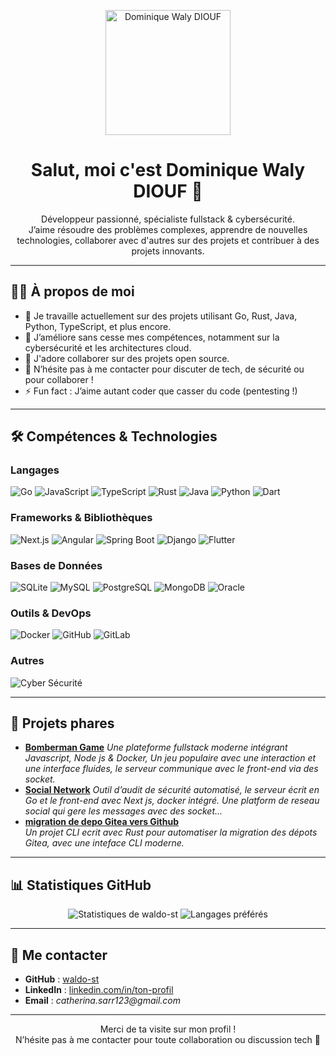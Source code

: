 <!--
💼 Profil GitHub professionnel par waldo-st
Tu peux personnaliser chaque section !
-->
<p align="center">
  <img src="https://avatars.githubusercontent.com/u/77414585?v=4" width="200" alt="Dominique Waly DIOUF"/>
</p>

<h1 align="center">Salut, moi c'est Dominique Waly DIOUF 👋</h1>
<p align="center">
Développeur passionné, spécialiste fullstack & cybersécurité.<br>
J’aime résoudre des problèmes complexes, apprendre de nouvelles technologies, collaborer avec d'autres sur des projets et contribuer à des projets innovants.
</p>

---

## 🧑‍💻 À propos de moi

- 🔭 Je travaille actuellement sur des projets utilisant Go, Rust, Java, Python, TypeScript, et plus encore.
- 🌱 J’améliore sans cesse mes compétences, notamment sur la cybersécurité et les architectures cloud.
- 🤝 J'adore collaborer sur des projets open source.
- 💬 N’hésite pas à me contacter pour discuter de tech, de sécurité ou pour collaborer !
- ⚡ Fun fact : J’aime autant coder que casser du code (pentesting !)

---

## 🛠️ Compétences & Technologies

### Langages
![Go](https://img.shields.io/badge/-Golang-%2300ADD8?logo=go&logoColor=white)
![JavaScript](https://img.shields.io/badge/-JavaScript-%23F7DF1E?logo=javascript&logoColor=black)
![TypeScript](https://img.shields.io/badge/-TypeScript-%233178C6?logo=typescript&logoColor=white)
![Rust](https://img.shields.io/badge/-Rust-%23000000?logo=rust&logoColor=white)
![Java](https://img.shields.io/badge/-Java-%23ED8B00?logo=java&logoColor=white)
![Python](https://img.shields.io/badge/-Python-%233776AB?logo=python&logoColor=white)
![Dart](https://img.shields.io/badge/-Dart-%230175C2?logo=dart&logoColor=white)

### Frameworks & Bibliothèques
![Next.js](https://img.shields.io/badge/-Next.js-%23000000?logo=nextdotjs&logoColor=white)
![Angular](https://img.shields.io/badge/-Angular-%23DD0031?logo=angular&logoColor=white)
![Spring Boot](https://img.shields.io/badge/-Spring_Boot-%236DB33F?logo=spring-boot&logoColor=white)
![Django](https://img.shields.io/badge/-Django-%23092E20?logo=django&logoColor=white)
![Flutter](https://img.shields.io/badge/-Flutter-%2302569B?logo=flutter&logoColor=white)

### Bases de Données
![SQLite](https://img.shields.io/badge/-SQLite-%23003B57?logo=sqlite&logoColor=white)
![MySQL](https://img.shields.io/badge/-MySQL-%234479A1?logo=mysql&logoColor=white)
![PostgreSQL](https://img.shields.io/badge/-PostgreSQL-%23336791?logo=postgresql&logoColor=white)
![MongoDB](https://img.shields.io/badge/-MongoDB-%2347A248?logo=mongodb&logoColor=white)
![Oracle](https://img.shields.io/badge/-Oracle-%23F80000?logo=oracle&logoColor=white)

### Outils & DevOps
![Docker](https://img.shields.io/badge/-Docker-%232496ED?logo=docker&logoColor=white)
![GitHub](https://img.shields.io/badge/-GitHub-%23181717?logo=github&logoColor=white)
![GitLab](https://img.shields.io/badge/-GitLab-%23FCA121?logo=gitlab&logoColor=white)

### Autres
![Cyber Sécurité](https://img.shields.io/badge/-Cyber%20Sécurité-%23009688?logo=hackthebox&logoColor=white)

---

## 🌟 Projets phares

<!-- Ajoute ici tes projets principaux avec une courte description et un lien vers le repo -->

- [**Bomberman Game**](https://github.com/waldo-st/bomberman-dom.git)
  _Une plateforme fullstack moderne intégrant Javascript, Node js & Docker, Un jeu populaire avec une interaction et une interface fluides, le serveur communique avec le front-end via des socket._
- [**Social Network**](https://github.com/waldo-st/social-network.git)
  _Outil d’audit de sécurité automatisé, le serveur écrit en Go et le front-end avec Next js, docker intégré. Une platform de reseau social qui gere les messages avec des socket..._
- [**migration de depo Gitea vers Github**](https://github.com/waldo-st/gitea-to-github-migrator.git)  
  _Un projet CLI ecrit avec Rust pour automatiser la migration des dépots Gitea, avec une inteface CLI moderne._

---

## 📊 Statistiques GitHub

<p align="center">
  <img src="https://github-readme-stats.vercel.app/api?username=waldo-st&show_icons=true&theme=radical" alt="Statistiques de waldo-st"/>
  <img src="https://github-readme-stats.vercel.app/api/top-langs/?username=waldo-st&layout=compact&hide=css,html&theme=radical" alt="Langages préférés"/>
</p>

---

## 🤝 Me contacter

- **GitHub** : [waldo-st](https://github.com/waldo-st)
- **LinkedIn** : [linkedin.com/in/ton-profil](https://www.linkedin.com/in/dominique-waly-diouf-669638268/)
- **Email** : _catherina.sarr123@gmail.com_

---

<p align="center">
Merci de ta visite sur mon profil !<br>
N’hésite pas à me contacter pour toute collaboration ou discussion tech 👋
</p>
